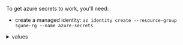 To get azure secrets to work, you'll need:
- create a managed identity: `az identity create --resource-group sgune-rg --name azure-secrets`
<details><summary>values</summary>

```diff
{
  "clientId": "24b9b47e-9999-4527-b0ab-35904bc12124",
  "id": "/subscriptions/0f8ed921-d9a8-41b0-aeca-1b4dbab56daa/resourcegroups/sgune-rg/providers/Microsoft.ManagedIdentity/userAssignedIdentities/azure-secrets",
  "location": "eastus",
  "name": "azure-secrets",
  "principalId": "183c6c2a-02b6-4071-b591-0a3c2645467b",
  "resourceGroup": "sgune-rg",
  "systemData": null,
  "tags": {},
  "tenantId": "e53d85a4-e3d4-4de2-9adb-294f70602bcc",
  "type": "Microsoft.ManagedIdentity/userAssignedIdentities"
}
```
</details>
